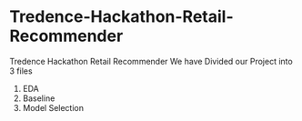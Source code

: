 # Tredence-Hackathon-Retail-Recommender
Tredence Hackathon Retail Recommender
We have Divided our Project into 3 files
1. EDA
2. Baseline
3. Model Selection
